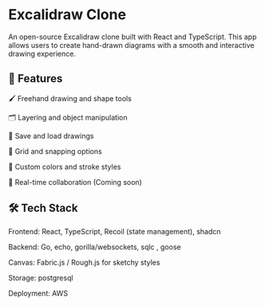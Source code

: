 # Excalidraw Clone

An open-source Excalidraw clone built with React and TypeScript. This app allows users to create hand-drawn diagrams with a smooth and interactive drawing experience.

## 🚀 Features

🖌️ Freehand drawing and shape tools

🗂️ Layering and object manipulation

📂 Save and load drawings

📏 Grid and snapping options

🎨 Custom colors and stroke styles

📡 Real-time collaboration (Coming soon)

## 🛠️ Tech Stack

Frontend: React, TypeScript, Recoil (state management), shadcn 

Backend: Go, echo, gorilla/websockets, sqlc , goose

Canvas: Fabric.js / Rough.js for sketchy styles

Storage: postgresql

Deployment: AWS 

